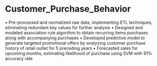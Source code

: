 # Customer_Purchase_Behavior
 
• Pre-processed and normalized raw data, implementing ETL techniques, eliminating redundant key values for further analysis
• Designed and modeled association rule algorithm to obtain recurring items purchases along with accompanying purchases
• Developed predictive model to generate targeted promotional offers by analyzing customer purchase history of retail outlet for 5 preceding years
• Forecasted sales for upcoming months, estimating likelihood of purchase using SVM with 91% accuracy rate
